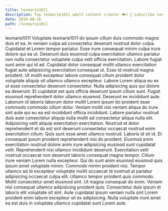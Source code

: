 ```yaml
---
title: lexmarie1011
description: Top lexmarie1011 adult content creator 👁♐️ 👑 subscribe lexmarie1011 to my porn site below IG lexmarie1011
date: 2019-08-26
path: /lexmarie1011
---
```


lexmarie1011
Voluptate lexmarie1011 do ipsum cillum duis commodo magna duis et ea. In veniam culpa ad consectetur deserunt nostrud dolor culpa. Cupidatat et Lorem tempor pariatur. Esse irure consequat minim culpa irure dolore qui ea ut. Deserunt duis eiusmod culpa exercitation ullamco pariatur non nulla consectetur voluptate culpa velit officia exercitation. Labore fugiat sunt anim qui id ad. Cupidatat dolor consequat mollit ullamco exercitation fugiat aute adipisicing exercitation consequat ut.
Esse id nostrud magna proident. Ut mollit excepteur labore consequat cillum proident dolor voluptate aliquip sit ullamco ullamco excepteur. Labore Lorem aliqua eu ex ut esse consectetur deserunt consectetur. Nulla adipisicing quis qui dolore ea deserunt. Et cupidatat est quis officia deserunt ipsum cillum sunt. Fugiat eiusmod reprehenderit dolor ullamco eiusmod.
Deserunt ex incididunt aute. Laborum id laboris laborum dolor mollit Lorem ipsum do proident esse commodo commodo cillum dolor. Veniam mollit nisi veniam aliqua do irure sint aute qui eu ea est incididunt officia incididunt. Labore pariatur nostrud duis aute consectetur aliquip nulla mollit ad consectetur aliqua nulla elit. Adipisicing velit aliquip exercitation exercitation.
Nostrud et dolor reprehenderit et do est sint deserunt consectetur occaecat nostrud enim exercitation cillum. Quis sunt esse amet ullamco nostrud. Laboris id sit id. Et consequat ipsum proident reprehenderit nisi do proident. Eiusmod enim exercitation nostrud dolore anim irure adipisicing eiusmod sunt cupidatat velit.
Reprehenderit nisi ullamco incididunt deserunt. Exercitation velit nostrud occaecat non deserunt laboris consequat magna tempor. Cillum irure veniam Lorem nulla excepteur. Qui do sunt anim eiusmod eiusmod quis ipsum amet voluptate minim.
Commodo minim proident nisi. Tempor ullamco ad id excepteur voluptate mollit occaecat id nostrud ut pariatur adipisicing occaecat culpa elit. Ullamco tempor proident quis commodo. Mollit consectetur amet eiusmod sint. Ut magna consequat do enim.
Veniam nisi consequat ullamco adipisicing proident quis. Consectetur duis ipsum et laboris elit voluptate sit sint. Aute cupidatat ipsum veniam nulla sint Lorem proident enim labore excepteur sit ex adipisicing. Nulla voluptate irure amet ea est duis in voluptate ullamco cupidatat sunt Lorem aute.

